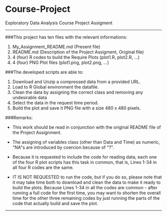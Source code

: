 # Course-Project
Exploratory Data Analysis Course Project Assigment

***************************************************
###This project has ten files with the relevant informations:

1.	My_Assignment_README.md (Present file)
2.	README.md (Description of the Project Assigment, Original file) 
3.	4 (four) R codes to build the Require Plots (plot1.R, plot2.R, ...)
4.	4 (four) PNG Plot files (plot1.png, plot2.png, ...)

###The developed scripts are able to:

1.	Download and Unzip a compressed data from a provided URL.
2.	Load to R Global environment the datafile.
3.	Clean the data by assigning the correct class and removing any undesirable data
4.	Select the data in the request time period.
5.	Build the plot and save it PNG file with a size 480 x 480 pixels.


###Remarks:

*  This work should be read in conjunction with the original README file of the Project Assignment.

*  The assigning of variables class (other than Data and Time) as numeric, "NA"s are introduced by coercion because of "?".

*  Because it is requested to include the code for reading data, each one of the four R plot scripts has this task in common, that is, Lines 1-34 in all four R codes are the same.

*  IT IS NOT REQUESTED to run the code, but if you do so, please note that it may take time both to download and clean the data to make it ready to build the plots. Because Lines 1-34 in all the codes are common - after running a full code for the first time, you may want to shorten the overall time for the other three remaining codes by just running the parts of the code that actually build and save the plot. 

***************************************************
